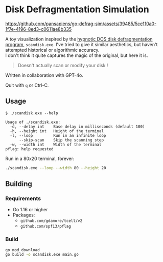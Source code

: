 # Disk Defragmentation Simulation

https://github.com/pansapiens/go-defrag-sim/assets/39485/5ce110a0-1f7e-4196-8ed3-c0611ae8b335

A toy visualization inspired by the [hypnotic DOS disk defragmentation program](https://youtu.be/lxZyxxHOw3Y?si=7IolvOg4tHWxgn-2&t=148), `scandisk.exe`.
I've tried to give it similar aesthetics, but haven't attempted historical or algorithmic accuracy.  
I don't think it quite captures the magic of the original, but here it is.

> Doesn't actually scan or modify your disk !

Written in collaboration with GPT-4o.

Quit with `q` or Ctrl-C.

## Usage

```
$ ./scandisk.exe --help

Usage of ./scandisk.exe:
  -d, --delay int    Base delay in milliseconds (default 100)
  -h, --height int   Height of the terminal
  -l, --loop         Run in an infinite loop
      --skip-scan    Skip the scanning step
  -w, --width int    Width of the terminal
pflag: help requested
```

Run in a 80x20 terminal, forever:

```sh
./scandisk.exe --loop --width 80 --height 20
```

## Building

### Requirements

- Go 1.16 or higher
- Packages:
    - `github.com/gdamore/tcell/v2`
    - `github.com/spf13/pflag`

### Build

```sh
go mod download
go build -o scandisk.exe main.go
```
